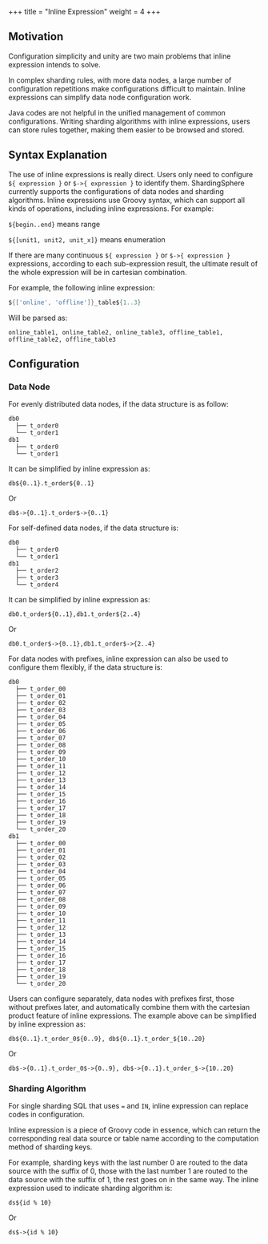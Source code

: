 +++
title = "Inline Expression"
weight = 4
+++

## Motivation

Configuration simplicity and unity are two main problems that inline expression intends to solve.

In complex sharding rules, with more data nodes, a large number of configuration repetitions make configurations difficult to maintain. 
Inline expressions can simplify data node configuration work.

Java codes are not helpful in the unified management of common configurations. 
Writing sharding algorithms with inline expressions, users can store rules together, making them easier to be browsed and stored.

## Syntax Explanation

The use of inline expressions is really direct. 
Users only need to configure `${ expression }` or `$->{ expression }` to identify them. 
ShardingSphere currently supports the configurations of data nodes and sharding algorithms. 
Inline expressions use Groovy syntax, which can support all kinds of operations, including inline expressions. 
For example:

`${begin..end}` means range

`${[unit1, unit2, unit_x]}` means enumeration

If there are many continuous `${ expression }` or `$->{ expression }` expressions, 
according to each sub-expression result, the ultimate result of the whole expression will be in cartesian combination.

For example, the following inline expression:

```groovy
${['online', 'offline']}_table${1..3}
```

Will be parsed as:

```
online_table1, online_table2, online_table3, offline_table1, offline_table2, offline_table3
```

## Configuration

### Data Node

For evenly distributed data nodes, if the data structure is as follow:

```
db0
  ├── t_order0
  └── t_order1
db1
  ├── t_order0
  └── t_order1
```

It can be simplified by inline expression as:

```
db${0..1}.t_order${0..1}
```

Or

```
db$->{0..1}.t_order$->{0..1}
```

For self-defined data nodes, if the data structure is:

```
db0
  ├── t_order0
  └── t_order1
db1
  ├── t_order2
  ├── t_order3
  └── t_order4
```

It can be simplified by inline expression as:

```
db0.t_order${0..1},db1.t_order${2..4}
```

Or

```
db0.t_order$->{0..1},db1.t_order$->{2..4}
```

For data nodes with prefixes, inline expression can also be used to configure them flexibly, if the data structure is:

```
db0
  ├── t_order_00
  ├── t_order_01
  ├── t_order_02
  ├── t_order_03
  ├── t_order_04
  ├── t_order_05
  ├── t_order_06
  ├── t_order_07
  ├── t_order_08
  ├── t_order_09
  ├── t_order_10
  ├── t_order_11
  ├── t_order_12
  ├── t_order_13
  ├── t_order_14
  ├── t_order_15
  ├── t_order_16
  ├── t_order_17
  ├── t_order_18
  ├── t_order_19
  └── t_order_20
db1
  ├── t_order_00
  ├── t_order_01
  ├── t_order_02
  ├── t_order_03
  ├── t_order_04
  ├── t_order_05
  ├── t_order_06
  ├── t_order_07
  ├── t_order_08
  ├── t_order_09
  ├── t_order_10
  ├── t_order_11
  ├── t_order_12
  ├── t_order_13
  ├── t_order_14
  ├── t_order_15
  ├── t_order_16
  ├── t_order_17
  ├── t_order_18
  ├── t_order_19
  └── t_order_20
```

Users can configure separately, data nodes with prefixes first, those without prefixes later, and automatically combine them with the cartesian product feature of inline expressions. 
The example above can be simplified by inline expression as:

```
db${0..1}.t_order_0${0..9}, db${0..1}.t_order_${10..20}
```

Or

```
db$->{0..1}.t_order_0$->{0..9}, db$->{0..1}.t_order_$->{10..20}
```

### Sharding Algorithm

For single sharding SQL that uses `=` and `IN`, inline expression can replace codes in configuration.

Inline expression is a piece of Groovy code in essence, which can return the corresponding real data source or table name according to the computation method of sharding keys.

For example, sharding keys with the last number 0 are routed to the data source with the suffix of 0, those with the last number 1 are routed to the data source with the suffix of 1, the rest goes on in the same way. 
The inline expression used to indicate sharding algorithm is:

```
ds${id % 10}
```

Or

```
ds$->{id % 10}
```
